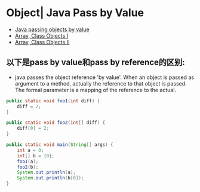 # Object| Java Pass by Value

- [Java passing objects by value](https://stackoverflow.com/questions/7893492/is-java-really-passing-objects-by-value)
- [Array, Class Objects I](https://novemberfall.github.io/Algorithm-FullStack/csBasic/arrayClassObject.html)
- [Array, Class Objects II](https://novemberfall.github.io/Algorithm-FullStack/csBasic/ClassObject2.html)



## 以下是pass by value和pass by reference的区别:

- java passes the object reference 'by value'. When an object is passed as
  argument to a method, actually the reference to that object is passed. 
  The formal parameter is a mapping of the reference to the actual.


```java
public static void foo1(int diff) {
	diff = 2;
}

public static void foo2(int[] diff) {
	diff[0] = 2;
}

public static void main(String[] args) {
	int a = 0;
	int[] b = {0};
	foo1(a);
	foo2(b);
	System.out.println(a);
	System.out.println(b[0]);
}

```